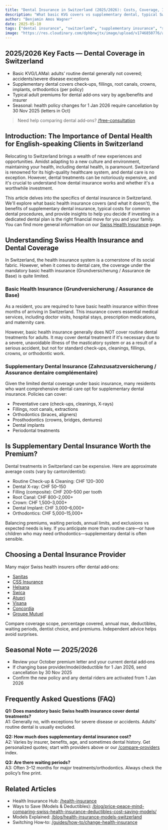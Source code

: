 ```yaml
---
title: "Dental Insurance in Switzerland (2025/2026): Costs, Coverage, Is It Worth It?"
description: "What basic KVG covers vs supplementary dental, typical Swiss dental prices, and how to choose a plan. Seasonal note: premium letters in Oct; cancel by 30 Nov for changes effective 1 Jan 2026."
author: "Benjamin Amos Wagner"
date: 2025-05-10
tags: ["dental insurance", "switzerland", "supplementary insurance", "swiss costs", "2025/2026 change season"]
image: "https://res.cloudinary.com/dphbnwjtx/image/upload/v1746850776/a-raw-hand-drawn-fineline-sketch-depicts_ag6b-ejESwWtD6WbtTHuJA_lFDNMHe3RWCgHvE6tB48hg_r87l4l.webp"
---
```


## 2025/2026 Key Facts — Dental Coverage in Switzerland

- Basic KVG/LAMal: adults’ routine dental generally not covered; accidents/severe disease exceptions
- Supplementary dental covers check‑ups, fillings, root canals, crowns, implants, orthodontics (per policy)
- Typical adult premiums for dental add‑ons vary by age/benefits and insurer
- Seasonal: health policy changes for 1 Jan 2026 require cancellation by 30 Nov 2025 (letters in Oct)

> Need help comparing dental add‑ons? [/free-consultation](/free-consultation)

## Introduction: The Importance of Dental Health for English‑speaking Clients in Switzerland

Relocating to Switzerland brings a wealth of new experiences and opportunities. Amidst adapting to a new culture and environment, maintaining your health, including dental health, is paramount. Switzerland is renowned for its high-quality healthcare system, and dental care is no exception. However, dental treatments can be notoriously expensive, and it's crucial to understand how dental insurance works and whether it's a worthwhile investment.

This article delves into the specifics of dental insurance in Switzerland. We'll explore what basic health insurance covers (and what it doesn't), the benefits of supplementary dental insurance, typical costs for common dental procedures, and provide insights to help you decide if investing in a dedicated dental plan is the right financial move for you and your family. You can find more general information on our [Swiss Health Insurance](/health-insurance) page.

## Understanding Swiss Health Insurance and Dental Coverage

In Switzerland, the health insurance system is a cornerstone of its social fabric. However, when it comes to dental care, the coverage under the mandatory basic health insurance (Grundversicherung / Assurance de Base) is quite limited.

### Basic Health Insurance (Grundversicherung / Assurance de Base)

As a resident, you are required to have basic health insurance within three months of arriving in Switzerland. This insurance covers essential medical services, including doctor visits, hospital stays, prescription medications, and maternity care.

However, basic health insurance generally does NOT cover routine dental treatments for adults. It may cover dental treatment if it's necessary due to a severe, unavoidable illness of the masticatory system or as a result of a serious accident, but not for standard check-ups, cleanings, fillings, crowns, or orthodontic work.

### Supplementary Dental Insurance (Zahnzusatzversicherung / Assurance dentaire complémentaire)

Given the limited dental coverage under basic insurance, many residents who want comprehensive dental care opt for supplementary dental insurance. Policies can cover:

- Preventative care (check-ups, cleanings, X-rays)
- Fillings, root canals, extractions
- Orthodontics (braces, aligners)
- Prosthodontics (crowns, bridges, dentures)
- Dental implants
- Periodontal treatments

## Is Supplementary Dental Insurance Worth the Premium?

Dental treatments in Switzerland can be expensive. Here are approximate average costs (vary by canton/dentist):

- Routine Check-up & Cleaning: CHF 120–300
- Dental X-ray: CHF 50–150
- Filling (composite): CHF 200–500 per tooth
- Root Canal: CHF 800–2,000+
- Crown: CHF 1,500–3,000+
- Dental Implant: CHF 3,000–6,000+
- Orthodontics: CHF 5,000–15,000+

Balancing premiums, waiting periods, annual limits, and exclusions vs expected needs is key. If you anticipate more than routine care—or have children who may need orthodontics—supplementary dental is often sensible.

## Choosing a Dental Insurance Provider

Many major Swiss health insurers offer dental add‑ons:

- [Sanitas](/healthcare/all-insurances/sanitas)
- [CSS Insurance](/healthcare/all-insurances/css)
- [Helsana](/healthcare/all-insurances/helsana)
- [Swica](/healthcare/all-insurances/swica)
- [Atupri](/healthcare/all-insurances/atupri)
- [Visana](/healthcare/all-insurances/visana)
- [Concordia](/healthcare/all-insurances/concordia)
- [Groupe Mutuel](/healthcare/all-insurances/groupe-mutuel)

Compare coverage scope, percentage covered, annual max, deductibles, waiting periods, dentist choice, and premiums. Independent advice helps avoid surprises.

## Seasonal Note — 2025/2026

- Review your October premium letter and your current dental add‑ons
- If changing base provider/model/deductible for 1 Jan 2026, send cancellation by 30 Nov 2025
- Confirm the new policy and any dental riders are activated from 1 Jan 2026

## Frequently Asked Questions (FAQ)

**Q1: Does mandatory basic Swiss health insurance cover dental treatments?**  
A1: Generally no, with exceptions for severe disease or accidents. Adults’ routine dental is usually excluded.

**Q2: How much does supplementary dental insurance cost?**  
A2: Varies by insurer, benefits, age, and sometimes dental history. Get personalized quotes; start with providers above or our [/compare-providers](/compare-providers) index.

**Q3: Are there waiting periods?**  
A3: Often 3–12 months for major treatments/orthodontics. Always check the policy’s fine print.

## Related Articles

- Health Insurance Hub: [/health-insurance](/health-insurance)
- Ways to Save (Models & Deductibles): [/blog/price-peace-mind-comparing-swiss-health-insurance-deductibles-cost-saving-models/](/blog/price-peace-mind-comparing-swiss-health-insurance-deductibles-cost-saving-models/)
- Models Explained: [/blog/health-insurance-models-switzerland](/blog/health-insurance-models-switzerland)
- Switching How‑to: [/guides/how-to/change-health-insurance](/guides/how-to/change-health-insurance) 